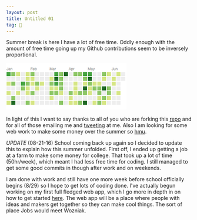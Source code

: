 ```yaml
---
layout: post
title: Untitled 01
tag: 🍞
---
```


Summer break is here I have a lot of free time. Oddly enough with the amount of free time going up my Github contributions seem to be inversely proportional.

![contributions](/assets/img/lol-contributions.png)

In light of this I want to say thanks to all of you who are forking this [repo](https://github.com/getmicah/getmicah.github.io) and for all of 
those emailing me and [tweeting](https://twitter.com/getmicah) at me. Also I am looking for some web work to make some money over the summer 
so 
[hmu](mailto:micahcowell99@gmail.com).

*UPDATE* (08-21-16)
School coming back up again so I decided to update this to explain how this summer unfolded. First off, I ended up getting a job at a farm to make some money for college. That took up a lot of time (50hr/week), which meant I had less free time for coding. I still managed to get some good commits in though after work and on weekends.

I am done with work and still have one more week before school officially begins (8/29) so I hope to get lots of coding done. I've actually begun working on my first full fledged web app, which I go more in depth in on how to get started [here](/blog/web-app-in-2016). The web app will be a place where people with ideas and makers get together so they can make cool things. The sort of place Jobs would meet Wozniak.
